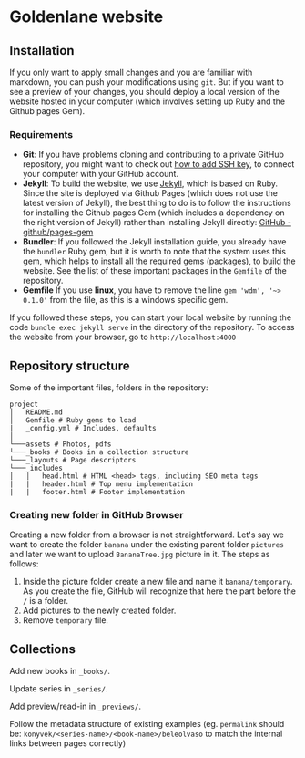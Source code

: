 # Goldenlane website
 

## Installation
If you only want to apply small changes and you are familiar with markdown, you can push your modifications using `git`.
But if you want to see a preview of your changes, you should deploy a local version of the website hosted in your computer (which involves setting up Ruby and the Github pages Gem).

### Requirements
- **Git**: If you have problems cloning and contributing to a private GitHub repository,
you might want to check out [how to add SSH key](https://docs.github.com/en/authentication/connecting-to-github-with-ssh/generating-a-new-ssh-key-and-adding-it-to-the-ssh-agent),
to connect your computer with your GitHub account.
- **Jekyll**: To build the website, we use [Jekyll](https://jekyllrb.com/), which is based on Ruby. Since the site is deployed via Github Pages (which does not use the latest version of Jekyll), the best thing to do is to follow the instructions for installing the Github pages Gem (which includes a dependency on the right version of Jekyll) rather than installing Jekyll directly: [GitHub - github/pages-gem](https://github.com/github/pages-gem)
- **Bundler**: If you followed the Jekyll installation guide, you already have the `bundler` Ruby gem,
  but it is worth to note that the system uses this gem, which helps to install all the required gems (packages), to build the website.
  See the list of these important packages in the `Gemfile` of the repository.
- **Gemfile** If you use **linux**, you have to remove the line `gem 'wdm', '~> 0.1.0'` from the file, as this is a windows specific gem. 

If you followed these steps, you can start your local website by running the code `bundle exec jekyll serve` in the directory of the repository.
To access the website from your browser, go to `http://localhost:4000`

## Repository structure
Some of the important files, folders in the repository:
```
project
│   README.md
│   Gemfile # Ruby gems to load
|   _config.yml # Includes, defaults
│
└───assets # Photos, pdfs
└───_books # Books in a collection structure
└───_layouts # Page descriptors
└───_includes
│   │   head.html # HTML <head> tags, including SEO meta tags
|   |   header.html # Top menu implementation
|   |   footer.html # Footer implementation
```

### Creating new folder in GitHub Browser
Creating a new folder from a browser is not straightforward. Let's say we want to create the folder `banana` under the existing parent folder `pictures` and later we want to upload `BananaTree.jpg` picture in it. The steps as follows:

1. Inside the picture folder create a new file and name it `banana/temporary`. As you create the file, GitHub will recognize that here the part before the `/` is a folder.
2. Add pictures to the newly created folder.
3. Remove `temporary` file.

## Collections

Add new books in `_books/`.

Update series in `_series/`.

Add preview/read-in in `_previews/`.

Follow the metadata structure of existing examples (eg. `permalink` should be: `konyvek/<series-name>/<book-name>/beleolvaso` to match the internal links between pages correctly)
